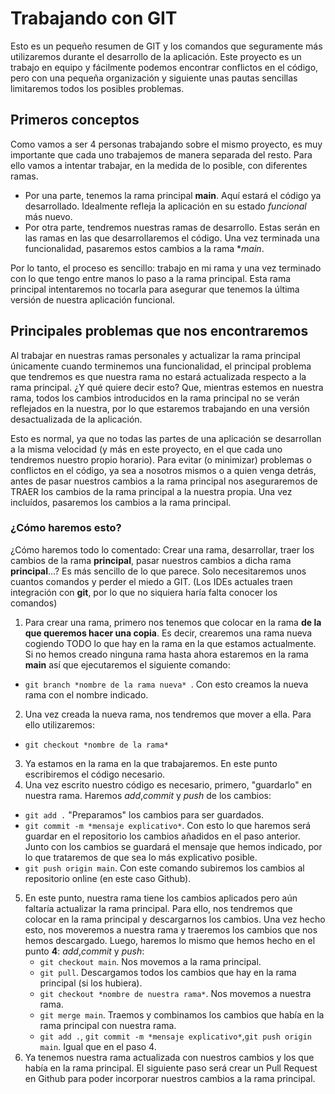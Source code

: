 # Trabajando con GIT

Esto es un pequeño resumen de GIT y los comandos que seguramente más utilizaremos durante el desarrollo de la aplicación. Este proyecto es un trabajo en equipo y fácilmente podemos encontrar conflictos en el código, pero con una pequeña organización y siguiente unas pautas sencillas limitaremos todos los posibles problemas.

## Primeros conceptos

Como vamos a ser 4 personas trabajando sobre el mismo proyecto, es muy importante que cada uno trabajemos de manera separada del resto. Para ello vamos a intentar trabajar, en la medida de lo posible, con diferentes ramas.

- Por una parte, tenemos la rama principal **main**. Aquí estará el código ya desarrollado. Idealmente refleja la aplicación en su estado _funcional_ más nuevo.
- Por otra parte, tendremos nuestras ramas de desarrollo. Estas serán en las ramas en las que desarrollaremos el código. Una vez terminada una funcionalidad, pasaremos estos cambios a la rama \*_main_.

Por lo tanto, el proceso es sencillo: trabajo en mi rama y una vez terminado con lo que tengo entre manos lo paso a la rama principal. Esta rama principal intentaremos no tocarla para asegurar que tenemos la última versión de nuestra aplicación funcional.

## Principales problemas que nos encontraremos

Al trabajar en nuestras ramas personales y actualizar la rama principal únicamente cuando terminemos una funcionalidad, el principal problema que tendremos es que nuestra rama no estará actualizada respecto a la rama principal. ¿Y qué quiere decir esto? Que, mientras estemos en nuestra rama, todos los cambios introducidos en la rama principal no se verán reflejados en la nuestra, por lo que estaremos trabajando en una versión desactualizada de la aplicación.

Esto es normal, ya que no todas las partes de una aplicación se desarrollan a la misma velocidad (y más en este proyecto, en el que cada uno tendremos nuestro propio horario). Para evitar (o minimizar) problemas o conflictos en el código, ya sea a nosotros mismos o a quien venga detrás, antes de pasar nuestros cambios a la rama principal nos aseguraremos de TRAER los cambios de la rama principal a la nuestra propia. Una vez incluídos, pasaremos los cambios a la rama principal.

### ¿Cómo haremos esto?

¿Cómo haremos todo lo comentado: Crear una rama, desarrollar, traer los cambios de la rama **principal**, pasar nuestros cambios a dicha rama **principal**...? Es más sencillo de lo que parece. Solo necesitaremos unos cuantos comandos y perder el miedo a GIT. (Los IDEs actuales traen integración con **git**, por lo que no siquiera haría falta conocer los comandos)

1. Para crear una rama, primero nos tenemos que colocar en la rama **de la que queremos hacer una copia**. Es decir, crearemos una rama nueva cogiendo TODO lo que hay en la rama en la que estamos actualmente. Si no hemos creado ninguna rama hasta ahora estaremos en la rama **main** así que ejecutaremos el siguiente comando:

- `git branch *nombre de la rama nueva* `. Con esto creamos la nueva rama con el nombre indicado.

2. Una vez creada la nueva rama, nos tendremos que mover a ella. Para ello utilizaremos:

- `git checkout *nombre de la rama*`

3. Ya estamos en la rama en la que trabajaremos. En este punto escribiremos el código necesario.
4. Una vez escrito nuestro código es necesario, primero, "guardarlo" en nuestra rama. Haremos _add_,_commit_ y _push_ de los cambios:

- `git add .` "Preparamos" los cambios para ser guardados.
- `git commit -m *mensaje explicativo*`. Con esto lo que haremos será guardar en el repositorio los cambios añadidos en el paso anterior. Junto con los cambios se guardará el mensaje que hemos indicado, por lo que trataremos de que sea lo más explicativo posible.
- `git push origin main`. Con este comando subiremos los cambios al repositorio online (en este caso Github).

5. En este punto, nuestra rama tiene los cambios aplicados pero aún faltaría actualizar la rama principal. Para ello, nos tendremos que colocar en la rama principal y descargarnos los cambios. Una vez hecho esto, nos moveremos a nuestra rama y traeremos los cambios que nos hemos descargado. Luego, haremos lo mismo que hemos hecho en el punto **4**: _add_,_commit_ y _push_:
   - `git checkout main`. Nos movemos a la rama principal.
   - `git pull`. Descargamos todos los cambios que hay en la rama principal (si los hubiera).
   - `git checkout *nombre de nuestra rama*`. Nos movemos a nuestra rama.
   - `git merge main`. Traemos y combinamos los cambios que había en la rama principal con nuestra rama.
   - `git add .`, `git commit -m *mensaje explicativo*`,`git push origin main`. Igual que en el paso 4.
6. Ya tenemos nuestra rama actualizada con nuestros cambios y los que había en la rama principal. El siguiente paso será crear un Pull Request en Github para poder incorporar nuestros cambios a la rama principal.
